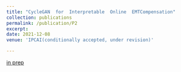 ```yaml
---
title: "CycleGAN  for  Interpretable  Online  EMTCompensation"
collection: publications
permalink: /publication/P2
excerpt: 
date: 2021-12-08
venue: 'IPCAI(conditionally accepted, under revision)'

---
```


[in prep](https://www.google.co.in/)
